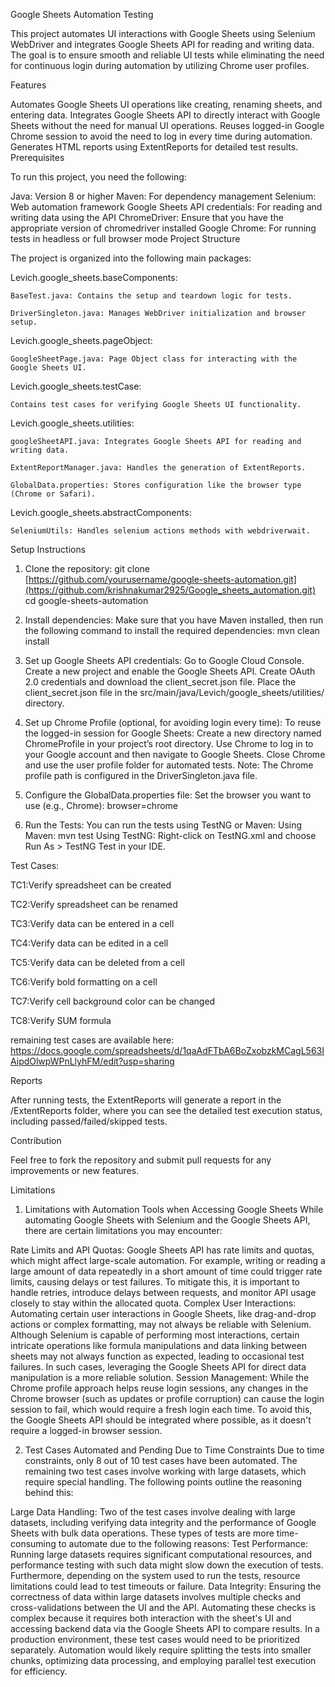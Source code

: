 Google Sheets Automation Testing

This project automates UI interactions with Google Sheets using Selenium WebDriver and integrates Google Sheets API for reading and writing data. The goal is to ensure smooth and reliable UI tests while eliminating the need for continuous login during automation by utilizing Chrome user profiles.

Features

Automates Google Sheets UI operations like creating, renaming sheets, and entering data.
Integrates Google Sheets API to directly interact with Google Sheets without the need for manual UI operations.
Reuses logged-in Google Chrome session to avoid the need to log in every time during automation.
Generates HTML reports using ExtentReports for detailed test results.
Prerequisites

To run this project, you need the following:

Java: Version 8 or higher
Maven: For dependency management
Selenium: Web automation framework
Google Sheets API credentials: For reading and writing data using the API
ChromeDriver: Ensure that you have the appropriate version of chromedriver installed
Google Chrome: For running tests in headless or full browser mode
Project Structure

The project is organized into the following main packages:

Levich.google_sheets.baseComponents:

	BaseTest.java: Contains the setup and teardown logic for tests.

	DriverSingleton.java: Manages WebDriver initialization and browser setup.

Levich.google_sheets.pageObject:

	GoogleSheetPage.java: Page Object class for interacting with the Google Sheets UI.

Levich.google_sheets.testCase:

	Contains test cases for verifying Google Sheets UI functionality.

Levich.google_sheets.utilities:

	googleSheetAPI.java: Integrates Google Sheets API for reading and writing data.

	ExtentReportManager.java: Handles the generation of ExtentReports.

	GlobalData.properties: Stores configuration like the browser type (Chrome or Safari).

Levich.google_sheets.abstractComponents:

	SeleniumUtils: Handles selenium actions methods with webdriverwait.

Setup Instructions

1. Clone the repository:
	git clone [https://github.com/yourusername/google-sheets-automation.git](https://github.com/krishnakumar2925/Google_sheets_automation.git)
	cd google-sheets-automation

2. Install dependencies:
Make sure that you have Maven installed, then run the following command to install the required dependencies:
	mvn clean install

3. Set up Google Sheets API credentials:
Go to Google Cloud Console.
Create a new project and enable the Google Sheets API.
Create OAuth 2.0 credentials and download the client_secret.json file.
Place the client_secret.json file in the src/main/java/Levich/google_sheets/utilities/ directory.

4. Set up Chrome Profile (optional, for avoiding login every time):
To reuse the logged-in session for Google Sheets:
Create a new directory named ChromeProfile in your project’s root directory.
Use Chrome to log in to your Google account and then navigate to Google Sheets.
Close Chrome and use the user profile folder for automated tests.
Note: The Chrome profile path is configured in the DriverSingleton.java file.

5. Configure the GlobalData.properties file:
Set the browser you want to use (e.g., Chrome):
browser=chrome

6. Run the Tests:
You can run the tests using TestNG or Maven:
Using Maven:
mvn test
Using TestNG:
Right-click on TestNG.xml and choose Run As > TestNG Test in your IDE.

Test Cases:

TC1:Verify spreadsheet can be created

TC2:Verify spreadsheet can be renamed

TC3:Verify data can be entered in a cell

TC4:Verify data can be edited in a cell

TC5:Verify data can be deleted from a cell

TC6:Verify bold formatting on a cell

TC7:Verify cell background color can be changed

TC8:Verify SUM formula

remaining test cases are available here: https://docs.google.com/spreadsheets/d/1qaAdFTbA6BoZxobzkMCagL563IAipdOlwpWPnLlyhFM/edit?usp=sharing

Reports

After running tests, the ExtentReports will generate a report in the /ExtentReports folder, where you can see the detailed test execution status, including passed/failed/skipped tests.

Contribution

Feel free to fork the repository and submit pull requests for any improvements or new features.

Limitations
1. Limitations with Automation Tools when Accessing Google Sheets
While automating Google Sheets with Selenium and the Google Sheets API, there are certain limitations you may encounter:

Rate Limits and API Quotas: Google Sheets API has rate limits and quotas, which might affect large-scale automation. For example, writing or reading a large amount of data repeatedly in a short amount of time could trigger rate limits, causing delays or test failures. To mitigate this, it is important to handle retries, introduce delays between requests, and monitor API usage closely to stay within the allocated quota.
Complex User Interactions: Automating certain user interactions in Google Sheets, like drag-and-drop actions or complex formatting, may not always be reliable with Selenium. Although Selenium is capable of performing most interactions, certain intricate operations like formula manipulations and data linking between sheets may not always function as expected, leading to occasional test failures. In such cases, leveraging the Google Sheets API for direct data manipulation is a more reliable solution.
Session Management: While the Chrome profile approach helps reuse login sessions, any changes in the Chrome browser (such as updates or profile corruption) can cause the login session to fail, which would require a fresh login each time. To avoid this, the Google Sheets API should be integrated where possible, as it doesn't require a logged-in browser session.

2. Test Cases Automated and Pending Due to Time Constraints
Due to time constraints, only 8 out of 10 test cases have been automated. The remaining two test cases involve working with large datasets, which require special handling. The following points outline the reasoning behind this:

Large Data Handling: Two of the test cases involve dealing with large datasets, including verifying data integrity and the performance of Google Sheets with bulk data operations. These types of tests are more time-consuming to automate due to the following reasons:
Test Performance: Running large datasets requires significant computational resources, and performance testing with such data might slow down the execution of tests. Furthermore, depending on the system used to run the tests, resource limitations could lead to test timeouts or failure.
Data Integrity: Ensuring the correctness of data within large datasets involves multiple checks and cross-validations between the UI and the API. Automating these checks is complex because it requires both interaction with the sheet's UI and accessing backend data via the Google Sheets API to compare results.
In a production environment, these test cases would need to be prioritized separately. Automation would likely require splitting the tests into smaller chunks, optimizing data processing, and employing parallel test execution for efficiency.
